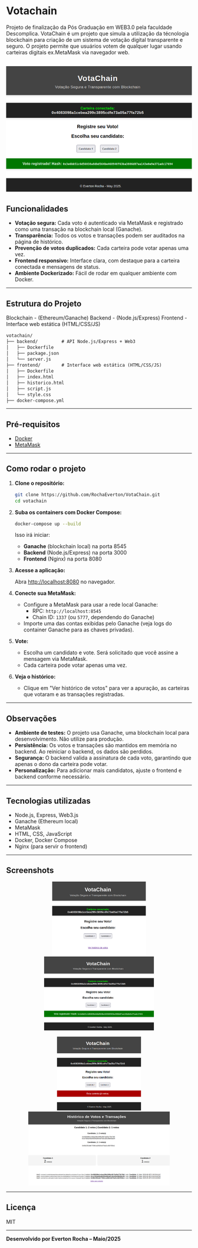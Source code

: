 # Votachain
Projeto de finalização da Pós Graduação em WEB3.0 pela faculdade Descomplica.
VotaChain é um projeto que simula a utilização da técnologia blockchain para criação de um sistema de votação digital transparente e seguro.
O projeto permite que usuários votem de qualquer lugar usando carteiras digitais ex.MetaMask via navegador web.

![Votachain](./shared/images/voto%20registrado.png)
---

## Funcionalidades

- **Votação segura:** Cada voto é autenticado via MetaMask e registrado como uma transação na blockchain local (Ganache).
- **Transparência:** Todos os votos e transações podem ser auditados na página de histórico.
- **Prevenção de votos duplicados:** Cada carteira pode votar apenas uma vez.
- **Frontend responsivo:** Interface clara, com destaque para a carteira conectada e mensagens de status.
- **Ambiente Dockerizado:** Fácil de rodar em qualquer ambiente com Docker.

---

## Estrutura do Projeto

Blockchain - (Ethereum/Ganache)
Backend - (Node.js/Express)
Frontend - Interface web estática (HTML/CSS/JS)
```
votachain/
├── backend/         # API Node.js/Express + Web3
│   ├── Dockerfile
│   ├── package.json
│   └── server.js
├── frontend/        # Interface web estática (HTML/CSS/JS)
│   ├── Dockerfile
│   ├── index.html
│   ├── historico.html
│   ├── script.js
│   └── style.css
├── docker-compose.yml
```

---

## Pré-requisitos

- [Docker](https://www.docker.com/)
- [MetaMask](https://metamask.io/)

---

## Como rodar o projeto

1. **Clone o repositório:**

   ```bash
   git clone https://github.com/RochaEverton/VotaChain.git
   cd votachain
   ```

2. **Suba os containers com Docker Compose:**

   ```bash
   docker-compose up --build
   ```

   Isso irá iniciar:
   - **Ganache** (blockchain local) na porta 8545
   - **Backend** (Node.js/Express) na porta 3000
   - **Frontend** (Nginx) na porta 8080

3. **Acesse a aplicação:**

   Abra [http://localhost:8080](http://localhost:8080) no navegador.

4. **Conecte sua MetaMask:**

   - Configure a MetaMask para usar a rede local Ganache:
     - RPC: `http://localhost:8545`
     - Chain ID: `1337` (ou `5777`, dependendo do Ganache)
   - Importe uma das contas exibidas pelo Ganache (veja logs do container Ganache para as chaves privadas).

5. **Vote:**

   - Escolha um candidato e vote. Será solicitado que você assine a mensagem via MetaMask.
   - Cada carteira pode votar apenas uma vez.

6. **Veja o histórico:**

   - Clique em "Ver histórico de votos" para ver a apuração, as carteiras que votaram e as transações registradas.

---

## Observações

- **Ambiente de testes:** O projeto usa Ganache, uma blockchain local para desenvolvimento. Não utilize para produção.
- **Persistência:** Os votos e transações são mantidos em memória no backend. Ao reiniciar o backend, os dados são perdidos.
- **Segurança:** O backend valida a assinatura de cada voto, garantindo que apenas o dono da carteira pode votar.
- **Personalização:** Para adicionar mais candidatos, ajuste o frontend e backend conforme necessário.

---

## Tecnologias utilizadas

- Node.js, Express, Web3.js
- Ganache (Ethereum local)
- MetaMask
- HTML, CSS, JavaScript
- Docker, Docker Compose
- Nginx (para servir o frontend)

---

## Screenshots
<p align="center">
  <img src="./shared/images/CarteiraConectada.png" alt="validação" height="200"/>
   <img src="./shared/images/voto registrado.png" alt="validação" height="200""/>
</p>

<p align="center">
  <img src="./shared/images/validação.png" alt="validação" height="200"/>
   <img src="./shared/images/auditoria.png" alt="validação" height="200""/>
</p>


---

## Licença

MIT

---

**Desenvolvido por Everton Rocha – Maio/2025**
